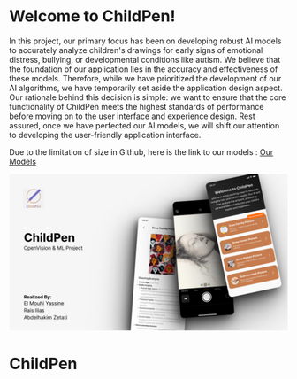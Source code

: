 # Welcome to ChildPen!

In this project, our primary focus has been on developing robust AI models to accurately analyze children's drawings for early signs of emotional distress, bullying, or developmental conditions like autism. 
We believe that the foundation of our application lies in the accuracy and effectiveness of these models. 
Therefore, while we have prioritized the development of our AI algorithms, we have temporarily set aside the application design aspect. Our rationale behind this decision is simple: we want to ensure that the core functionality of ChildPen meets the highest standards of performance before moving on to the user interface and experience design. 
Rest assured, once we have perfected our AI models, we will shift our attention to developing the user-friendly application interface.


Due to the limitation of size in Github, here is the link to our models : [Our Models](https://drive.google.com/drive/folders/16B28FwR6O6Gkse4Y2xIhOaRHDaX0m_5W?usp=sharing)

![childPen](https://github.com/artfull-boy/ChildPen/blob/main/Slide%201.png)
# ChildPen
